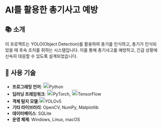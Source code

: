# AI를 활용한 총기사고 예방



## 📚 소개

이 프로젝트는 YOLO(Object Detection)를 활용하여 총기를 인식하고, 총기가 인식되었을 때 후속 조치를 취하는 시스템입니다. 이를 통해 총기사고를 예방하고, 긴급 상황에 신속히 대응할 수 있도록 설계되었습니다.

## 🚀 사용 기술

- **프로그래밍 언어**: <img width="20" alt="스크린샷 2024-09-25 오후 4 48 23" src="https://github.com/user-attachments/assets/92e82935-194b-4292-99b1-40a3586ed132"/>Python
- **딥러닝 프레임워크**: 
<img width="20" alt="스크린샷 2024-09-25 오후 4 52 54" src="https://github.com/user-attachments/assets/73905eb5-a991-43c6-ac8b-f0e33bd9fffa"/>PyTorch, <img width="20" alt="스크린샷 2024-09-25 오후 4 53 21" src="https://github.com/user-attachments/assets/2c47cf17-c7b6-4eef-bcbc-278735404a1c"/>TensorFlow
- **객체 탐지 모델**:<img width="20" alt="스크린샷 2024-09-25 오후 4 52 25" src="https://github.com/user-attachments/assets/61b2ebee-f99c-4b14-87ae-e9b292d0975b"/>YOLOv5
- **기타 라이브러리**: OpenCV, NumPy, Matplotlib
- **데이터베이스**: SQLite
- **운영 체제**: Windows, Linux, macOS

